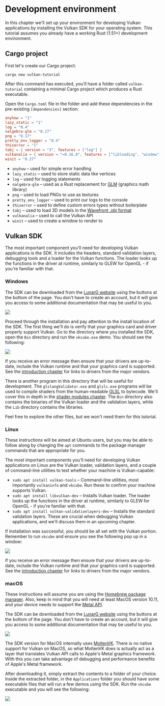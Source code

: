 # Development environment

In this chapter we'll set up your environment for developing Vulkan applications by installing the Vulkan SDK for your operating system. This tutorial assumes you already have a working Rust (1.51+) development environment.

## Cargo project

First let's create our Cargo project:

`cargo new vulkan-tutorial`

After this command has executed, you'll have a folder called `vulkan-tutorial` containing a minimal Cargo project which produces a Rust executable.

Open the `Cargo.toml` file in the folder and add these dependencies in the pre-existing `[dependencies]` section:

```toml
anyhow = "1"
lazy_static = "1"
log = "0.4"
nalgebra-glm = "0.17"
png = "0.17"
pretty_env_logger = "0.4"
thiserror = "1"
tobj = { version = "3", features = ["log"] }
vulkanalia = { version = "=0.16.0", features = ["libloading", "window"] }
winit = "0.27"
```

* `anyhow` &ndash; used for simple error handling
* `lazy_static` &ndash; used to store static data like vertices
* `log` &ndash; used for logging statements
* `nalgebra-glm` &ndash; used as a Rust replacement for [GLM](https://glm.g-truc.net/0.9.9/index.html) (graphics math library)
* `png` &ndash; used to load PNGs to use as textures
* `pretty_env_logger` &ndash; used to print our logs to the console
* `thiserror` &ndash; used to define custom errors types without boilerplate
* `tobj` &ndash; used to load 3D models in the [Wavefront .obj format](https:/en.wikipedia.org/wiki/Wavefront_.obj_file)
* `vulkanalia` &ndash; used to call the Vulkan API
* `winit` &ndash; used to create a window to render to

## Vulkan SDK

The most important component you'll need for developing Vulkan applications is the SDK. It includes the headers, standard validation layers, debugging tools and a loader for the Vulkan functions. The loader looks up the functions in the driver at runtime, similarly to GLEW for OpenGL - if you're familiar with that.

### Windows

The SDK can be downloaded from the [LunarG website](https://vulkan.lunarg.com/) using the buttons at the bottom of the page. You don't have to create an account, but it will give you access to some additional documentation that may be useful to you.

![](./images/vulkan_sdk_download_buttons.png)

Proceed through the installation and pay attention to the install location of the SDK. The first thing we'll do is verify that your graphics card and driver properly support Vulkan. Go to the directory where you installed the SDK, open the `Bin` directory and run the `vkcube.exe` demo. You should see the following:

![](./images/cube_demo.png)

If you receive an error message then ensure that your drivers are up-to-date, include the Vulkan runtime and that your graphics card is supported. See the [introduction chapter](introduction.html) for links to drivers from the major vendors.

There is another program in this directory that will be useful for development. The `glslangValidator.exe` and `glslc.exe` programs will be used to compile shaders from the human-readable [GLSL](https://en.wikipedia.org/wiki/OpenGL_Shading_Language) to bytecode. We'll cover this in depth in the [shader modules chapter](pipeline/shader_modules.html). The `Bin` directory also contains the binaries of the Vulkan loader and the validation layers, while the `Lib` directory contains the libraries.

Feel free to explore the other files, but we won't need them for this tutorial.

### Linux

These instructions will be aimed at Ubuntu users, but you may be able to follow along by changing the `apt` commands to the package manager commands that are appropriate for you.

The most important components you'll need for developing Vulkan applications on Linux are the Vulkan loader, validation layers, and a couple of command-line utilities to test whether your machine is Vulkan-capable:

* `sudo apt install vulkan-tools` &ndash; Command-line utilities, most importantly `vulkaninfo` and `vkcube`. Run these to confirm your machine supports Vulkan.
* `sudo apt install libvulkan-dev` &ndash; Installs Vulkan loader. The loader looks up the functions in the driver at runtime, similarly to GLEW for OpenGL - if you're familiar with that.
* `sudo apt install vulkan-validationlayers-dev` &ndash; Installs the standard validation layers. These are crucial when debugging Vulkan applications, and we'll discuss them in an upcoming chapter.

If installation was successful, you should be all set with the Vulkan portion. Remember to run `vkcube` and ensure you see the following pop up in a window:

![](./images/cube_demo_nowindow.png)

If you receive an error message then ensure that your drivers are up-to-date, include the Vulkan runtime and that your graphics card is supported. See the [introduction chapter](introduction.html) for links to drivers from the major vendors.

### macOS

These instructions will assume you are using the [Homebrew package manager](https://brew.sh/). Also, keep in mind that you will need at least MacOS version 10.11, and your device needs to support the [Metal API](https://en.wikipedia.org/wiki/Metal_(API)#Supported_GPUs).

The SDK can be downloaded from the [LunarG website](https://vulkan.lunarg.com/) using the buttons at the bottom of the page. You don't have to create an account, but it will give you access to some additional documentation that may be useful to you.

![](./images/vulkan_sdk_download_buttons.png)

The SDK version for MacOS internally uses [MoltenVK](https://moltengl.com/). There is no native support for Vulkan on MacOS, so what MoltenVK does is actually act as a layer that translates Vulkan API calls to Apple's Metal graphics framework. With this you can take advantage of debugging and performance benefits of Apple's Metal framework.

After downloading it, simply extract the contents to a folder of your choice. Inside the extracted folder, in the `Applications` folder you should have some executable files that will run a few demos using the SDK. Run the `vkcube` executable and you will see the following:

![](./images/cube_demo_mac.png)
